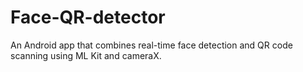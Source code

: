 # Face-QR-detector
An Android app that combines real-time face detection and QR code scanning using ML Kit and cameraX.
